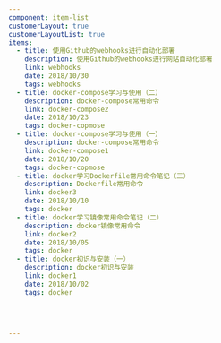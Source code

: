 ```yaml
---
component: item-list
customerLayout: true
customerLayoutList: true
items:
  - title: 使用Github的webhooks进行自动化部署
    description: 使用Github的webhooks进行网站自动化部署
    link: webhooks
    date: 2018/10/30
    tags: webhooks
  - title: docker-compose学习与使用（二）
    description: docker-compose常用命令
    link: docker-compose2
    date: 2018/10/23
    tags: docker-copmose
  - title: docker-compose学习与使用（一）
    description: docker-compose常用命令
    link: docker-compose1
    date: 2018/10/20
    tags: docker-copmose
  - title: docker学习Dockerfile常用命令笔记（三）
    description: Dockerfile常用命令
    link: docker3
    date: 2018/10/10
    tags: docker
  - title: docker学习镜像常用命令笔记（二）
    description: docker镜像常用命令
    link: docker2
    date: 2018/10/05
    tags: docker
  - title: docker初识与安装（一）
    description: docker初识与安装
    link: docker1
    date: 2018/10/02
    tags: docker
 
 
  

---
```


